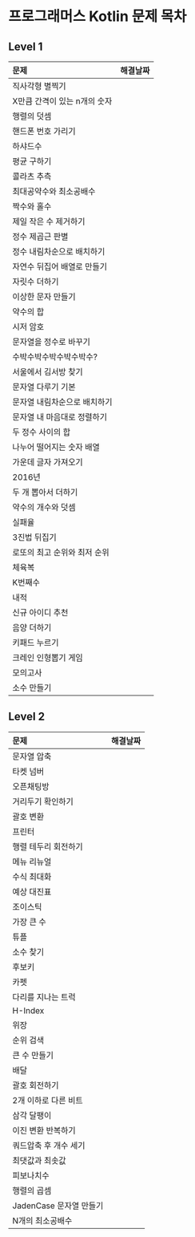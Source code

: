# 프로그래머스 Kotlin 문제 목차

## Level 1
|문제|해결날짜|
|:--|:--|
|직사각형 별찍기||
|X만큼 간격이 있는 n개의 숫자||
|행렬의 덧셈||
|핸드폰 번호 가리기||
|하샤드수||
|평균 구하기||
|콜라츠 추측||
|최대공약수와 최소공배수||
|짝수와 홀수||
|제일 작은 수 제거하기||
|정수 제곱근 판별||
|정수 내림차순으로 배치하기||
|자연수 뒤집어 배열로 만들기||
|자릿수 더하기||
|이상한 문자 만들기||
|약수의 합||
|시저 암호||
|문자열을 정수로 바꾸기||
|수박수박수박수박수박수?||
|서울에서 김서방 찾기||
|문자열 다루기 기본||
|문자열 내림차순으로 배치하기||
|문자열 내 마음대로 정렬하기||
|두 정수 사이의 합||
|나누어 떨어지는 숫자 배열||
|가운데 글자 가져오기||
|2016년||
|두 개 뽑아서 더하기||
|약수의 개수와 덧셈||
|실패율||
|3진법 뒤집기||
|로또의 최고 순위와 최저 순위||
|체육복||
|K번째수||
|내적||
|신규 아이디 추천||
|음양 더하기||
|키패드 누르기||
|크레인 인형뽑기 게임||
|모의고사||
|소수 만들기||

## Level 2
|문제|해결날짜|
|:--|:--|
|문자열 압축||
|타켓 넘버||
|오픈채팅방||
|거리두기 확인하기||
|괄호 변환||
|프린터||
|행렬 테두리 회전하기||
|메뉴 리뉴얼||
|수식 최대화||
|예상 대진표||
|조이스틱||
|가장 큰 수||
|튜플||
|소수 찾기||
|후보키||
|카펫||
|다리를 지나는 트럭||
|H-Index||
|위장||
|순위 검색||
|큰 수 만들기||
|배달||
|괄호 회전하기||
|2개 이하로 다른 비트||
|삼각 달팽이||
|이진 변환 반복하기||
|쿼드압축 후 개수 세기||
|최댓값과 최솟값||
|피보나치수||
|행렬의 곱셈||
|JadenCase 문자열 만들기||
|N개의 최소공배수||